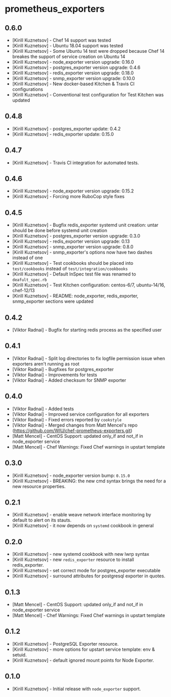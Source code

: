 # prometheus_exporters

## 0.6.0

- [Kirill Kuznetsov] - Chef 14 support was tested
- [Kirill Kuznetsov] - Ubuntu 18.04 support was tested
- [Kirill Kuznetsov] - Some Ubuntu 14 test were dropped because Chef 14 breakes the support of service creation on Ubuntu 14
- [Kirill Kuznetsov] - node_exporter version upgrade: 0.16.0
- [Kirill Kuznetsov] - postgres_exporter version upgrade: 0.4.6
- [Kirill Kuznetsov] - redis_exporter version upgrade: 0.18.0
- [Kirill Kuznetsov] - snmp_exporter version upgrade: 0.10.0
- [Kirill Kuznetsov] - New docker-based Kitchen & Travis CI configurations
- [Kirill Kuznetsov] - Conventional test configuration for Test Kitchen was updated

## 0.4.8

- [Kirill Kuznetsov] - postgres_exporter update: 0.4.2
- [Kirill Kuznetsov] - redis_exporter update: 0.15.0

## 0.4.7

- [Kirill Kuznetsov] - Travis CI integration for automated tests.

## 0.4.6

- [Kirill Kuznetsov] - node_exporter version upgrade: 0.15.2
- [Kirill Kuznetsov] - Forcing more RuboCop style fixes

## 0.4.5

- [Kirill Kuznetsov] - Bugfix redis_exporter systemd unit creation: untar should be done before systemd unit creation
- [Kirill Kuznetsov] - postgres_exporter version upgrade: 0.3.0
- [Kirill Kuznetsov] - redis_exporter version upgrade: 0.13
- [Kirill Kuznetsov] - snmp_exporter version upgrade: 0.8.0
- [Kirill Kuznetsov] - snmp_exporter's options now have two dashes instead of one
- [Kirill Kuznetsov] - Test cookbooks should be placed into `test/cookbooks` instead of `test/integration/cookbooks`
- [Kirill Kuznetsov] - Default InSpec test file was renamed to `deafult_spec.rb`
- [Kirill Kuznetsov] - Test Kitchen configuration: centos-6/7, ubuntu-14/16, chef-12/13
- [Kirill Kuznetsov] - README: node_exporter, redis_exporter, snmp_exporter sections were updated

## 0.4.2
- [Viktor Radnai] - Bugfix for starting redis process as the specified user

## 0.4.1

- [Viktor Radnai] - Split log directories to fix logfile permission issue when exporters aren't running as root
- [Viktor Radnai] - Bugfixes for postgres_exporter
- [Viktor Radnai] - Improvements for tests
- [Viktor Radnai] - Added checksum for SNMP exporter

## 0.4.0

- [Viktor Radnai] - Added tests
- [Viktor Radnai] - Improved service configuration for all exporters
- [Viktor Radnai] - Fixed errors reported by `cookstyle`
- [Viktor Radnai] - Merged changes from Matt Mencel's repo (https://github.com/WIU/chef-prometheus-exporters.git)
- [Matt Mencel] - CentOS Support: updated only_if and not_if in node_exporter service
- [Matt Mencel] - Chef Warnings: Fixed Chef warnings in upstart template

## 0.3.0

- [Kirill Kuznetsov] - node_exporter version bump: `0.15.0`
- [Kirill Kuznetsov] - BREAKING: the new cmd syntax brings the need for a new resource properties.

## 0.2.1

- [Kirill Kuznetsov] - enable weave network interface monitoring by default to alert on its stauts.
- [Kirill Kuznetsov] - it now depends on `systemd` cookbook in general

## 0.2.0

- [Kirill Kuznetsov] - new systemd cookbook with new lwrp syntax
- [Kirill Kuznetsov] - new `redis_exporter` resource to install redis_exporter.
- [Kirill Kuznetsov] - set correct mode for postgres_exporter executable
- [Kirill Kuznetsov] - surround attributes for postgresql exporter in quotes.

## 0.1.3

- [Matt Mencel] - CentOS Support: updated only_if and not_if in node_exporter service
- [Matt Mencel] - Chef Warnings: Fixed Chef warnings in upstart template

## 0.1.2

- [Kirill Kuznetsov] - PostgreSQL Exporter resource.
- [Kirill Kuznetsov] - more options for upstart service template: env & setuid.
- [Kirill Kuznetsov] - default ignored mount points for Node Exporter.

## 0.1.0
- [Kirill Kuznetsov] - Initial release with `node_exporter` support.
